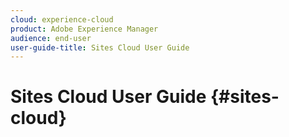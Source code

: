 ```yaml
---
cloud: experience-cloud
product: Adobe Experience Manager
audience: end-user
user-guide-title: Sites Cloud User Guide
---
```


# Sites Cloud User Guide {#sites-cloud}


